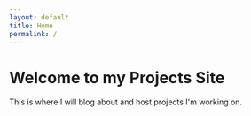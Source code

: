 ```yaml
---
layout: default
title: Home
permalink: /
---
```


# Welcome to my Projects Site

This is where I will blog about and host projects I'm working on.
